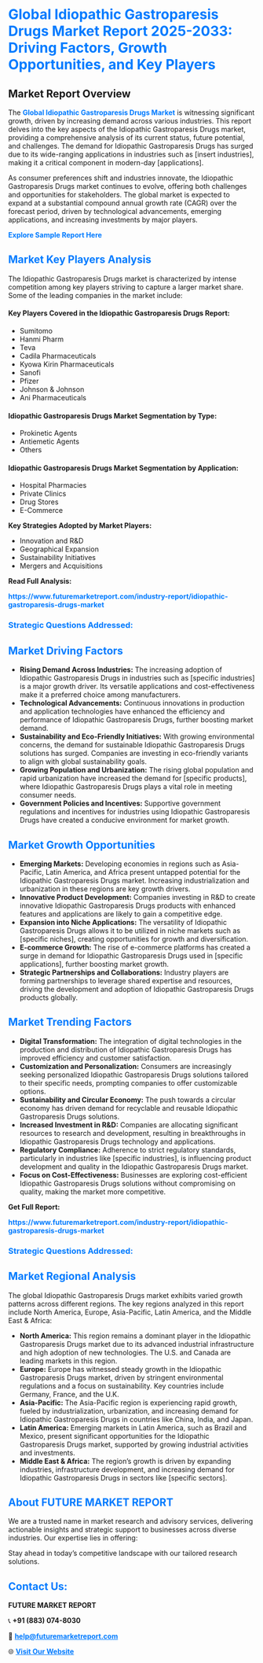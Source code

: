 <h1 style="color: #007BFF;">Global Idiopathic Gastroparesis Drugs Market Report 2025-2033: Driving Factors, Growth Opportunities, and Key Players</h1>

<section id="overview">
<h2>Market Report Overview</h2>
<p>The <a href="https://www.futuremarketreport.com/industry-report/idiopathic-gastroparesis-drugs-market" style="color: #007BFF; text-decoration: none;"><strong>Global Idiopathic Gastroparesis Drugs Market</strong></a> is witnessing significant growth, driven by increasing demand across various industries. This report delves into the key aspects of the Idiopathic Gastroparesis Drugs market, providing a comprehensive analysis of its current status, future potential, and challenges. The demand for Idiopathic Gastroparesis Drugs has surged due to its wide-ranging applications in industries such as [insert industries], making it a critical component in modern-day [applications].</p>
<p>As consumer preferences shift and industries innovate, the Idiopathic Gastroparesis Drugs market continues to evolve, offering both challenges and opportunities for stakeholders. The global market is expected to expand at a substantial compound annual growth rate (CAGR) over the forecast period, driven by technological advancements, emerging applications, and increasing investments by major players.</p>
</section>

<section id="overview">
<p><a href="https://www.futuremarketreport.com/request-sample/reportId=78178" style="color: #007BFF; text-decoration: none;"><strong>Explore Sample Report Here</strong></a></p>
</section>

<section id="key-players">
<h2 style="color: #007BFF;">Market Key Players Analysis</h2>
<p>The Idiopathic Gastroparesis Drugs market is characterized by intense competition among key players striving to capture a larger market share. Some of the leading companies in the market include:</p>
<h4>Key Players Covered in the Idiopathic Gastroparesis Drugs Report:</h4>
<ul><li>Sumitomo</li><li>Hanmi Pharm</li><li>Teva</li><li>Cadila Pharmaceuticals</li><li>Kyowa Kirin Pharmaceuticals</li><li>Sanofi</li><li>Pfizer</li><li>Johnson &amp; Johnson</li><li>Ani Pharmaceuticals</li></ul>
<h4>Idiopathic Gastroparesis Drugs Market Segmentation by Type:</h4>
<ul><li>Prokinetic Agents</li><li>Antiemetic Agents</li><li>Others</li></ul>

<h4>Idiopathic Gastroparesis Drugs Market Segmentation by Application:</h4>
<ul><li>Hospital Pharmacies</li><li>Private Clinics</li><li>Drug Stores</li><li>E-Commerce</li></ul>
<p><strong>Key Strategies Adopted by Market Players:</strong></p>
<ul>
<li>Innovation and R&D</li>
<li>Geographical Expansion</li>
<li>Sustainability Initiatives</li>
<li>Mergers and Acquisitions</li>
</ul>
</section>

<section>
<p><strong>Read Full Analysis: </strong></p><a href="https://www.futuremarketreport.com/industry-report/idiopathic-gastroparesis-drugs-market" style="color: #007BFF; text-decoration: none;"><strong>https://www.futuremarketreport.com/industry-report/idiopathic-gastroparesis-drugs-market</strong></a>
<h3 style="color: #007BFF;">Strategic Questions Addressed:</h3>
</section>

<section id="driving-factors">
<h2 style="color: #007BFF;">Market Driving Factors</h2>
<ul>
<li><strong>Rising Demand Across Industries:</strong> The increasing adoption of Idiopathic Gastroparesis Drugs in industries such as [specific industries] is a major growth driver. Its versatile applications and cost-effectiveness make it a preferred choice among manufacturers.</li>
<li><strong>Technological Advancements:</strong> Continuous innovations in production and application technologies have enhanced the efficiency and performance of Idiopathic Gastroparesis Drugs, further boosting market demand.</li>
<li><strong>Sustainability and Eco-Friendly Initiatives:</strong> With growing environmental concerns, the demand for sustainable Idiopathic Gastroparesis Drugs solutions has surged. Companies are investing in eco-friendly variants to align with global sustainability goals.</li>
<li><strong>Growing Population and Urbanization:</strong> The rising global population and rapid urbanization have increased the demand for [specific products], where Idiopathic Gastroparesis Drugs plays a vital role in meeting consumer needs.</li>
<li><strong>Government Policies and Incentives:</strong> Supportive government regulations and incentives for industries using Idiopathic Gastroparesis Drugs have created a conducive environment for market growth.</li>
</ul>
</section>

<section id="growth-opportunities">
<h2 style="color: #007BFF;">Market Growth Opportunities</h2>
<ul>
<li><strong>Emerging Markets:</strong> Developing economies in regions such as Asia-Pacific, Latin America, and Africa present untapped potential for the Idiopathic Gastroparesis Drugs market. Increasing industrialization and urbanization in these regions are key growth drivers.</li>
<li><strong>Innovative Product Development:</strong> Companies investing in R&D to create innovative Idiopathic Gastroparesis Drugs products with enhanced features and applications are likely to gain a competitive edge.</li>
<li><strong>Expansion into Niche Applications:</strong> The versatility of Idiopathic Gastroparesis Drugs allows it to be utilized in niche markets such as [specific niches], creating opportunities for growth and diversification.</li>
<li><strong>E-commerce Growth:</strong> The rise of e-commerce platforms has created a surge in demand for Idiopathic Gastroparesis Drugs used in [specific applications], further boosting market growth.</li>
<li><strong>Strategic Partnerships and Collaborations:</strong> Industry players are forming partnerships to leverage shared expertise and resources, driving the development and adoption of Idiopathic Gastroparesis Drugs products globally.</li>
</ul>
</section>

<section id="trending-factors">
<h2 style="color: #007BFF;">Market Trending Factors</h2>
<ul>
<li><strong>Digital Transformation:</strong> The integration of digital technologies in the production and distribution of Idiopathic Gastroparesis Drugs has improved efficiency and customer satisfaction.</li>
<li><strong>Customization and Personalization:</strong> Consumers are increasingly seeking personalized Idiopathic Gastroparesis Drugs solutions tailored to their specific needs, prompting companies to offer customizable options.</li>
<li><strong>Sustainability and Circular Economy:</strong> The push towards a circular economy has driven demand for recyclable and reusable Idiopathic Gastroparesis Drugs solutions.</li>
<li><strong>Increased Investment in R&D:</strong> Companies are allocating significant resources to research and development, resulting in breakthroughs in Idiopathic Gastroparesis Drugs technology and applications.</li>
<li><strong>Regulatory Compliance:</strong> Adherence to strict regulatory standards, particularly in industries like [specific industries], is influencing product development and quality in the Idiopathic Gastroparesis Drugs market.</li>
<li><strong>Focus on Cost-Effectiveness:</strong> Businesses are exploring cost-efficient Idiopathic Gastroparesis Drugs solutions without compromising on quality, making the market more competitive.</li>
</ul>
</section>

<section>
<p><strong>Get Full Report: </strong></p><a href="https://www.futuremarketreport.com/industry-report/idiopathic-gastroparesis-drugs-market" style="color: #007BFF; text-decoration: none;"><strong>https://www.futuremarketreport.com/industry-report/idiopathic-gastroparesis-drugs-market</strong></a>
<h3 style="color: #007BFF;">Strategic Questions Addressed:</h3>
</section>


<section id="regional-analysis">
<h2 style="color: #007BFF;">Market Regional Analysis</h2>
<p>The global Idiopathic Gastroparesis Drugs market exhibits varied growth patterns across different regions. The key regions analyzed in this report include North America, Europe, Asia-Pacific, Latin America, and the Middle East & Africa:</p>
<ul>
<li><strong>North America:</strong> This region remains a dominant player in the Idiopathic Gastroparesis Drugs market due to its advanced industrial infrastructure and high adoption of new technologies. The U.S. and Canada are leading markets in this region.</li>
<li><strong>Europe:</strong> Europe has witnessed steady growth in the Idiopathic Gastroparesis Drugs market, driven by stringent environmental regulations and a focus on sustainability. Key countries include Germany, France, and the U.K.</li>
<li><strong>Asia-Pacific:</strong> The Asia-Pacific region is experiencing rapid growth, fueled by industrialization, urbanization, and increasing demand for Idiopathic Gastroparesis Drugs in countries like China, India, and Japan.</li>
<li><strong>Latin America:</strong> Emerging markets in Latin America, such as Brazil and Mexico, present significant opportunities for the Idiopathic Gastroparesis Drugs market, supported by growing industrial activities and investments.</li>
<li><strong>Middle East & Africa:</strong> The region’s growth is driven by expanding industries, infrastructure development, and increasing demand for Idiopathic Gastroparesis Drugs in sectors like [specific sectors].</li>
</ul>
</section>

<footer>
<h2 style="color: #007BFF;">About FUTURE MARKET REPORT</h2>
<p>We are a trusted name in market research and advisory services, delivering actionable insights and strategic support to businesses across diverse industries. Our expertise lies in offering:</p>

<p>Stay ahead in today’s competitive landscape with our tailored research solutions.</p>

<h2 style="color: #007BFF;">Contact Us:</h2>
<p><strong>FUTURE MARKET REPORT</strong></p>
<p>📞 <strong>+91 (883) 074-8030</strong></p>
<p>📧 <strong><a href="mailto:help@futuremarketreport.com" style="color: #007BFF;">help@futuremarketreport.com</a></strong></p>
<p>🌐 <strong><a href="https://www.futuremarketreport.com/" style="color: #007BFF;">Visit Our Website</a></strong></p>
</footer>